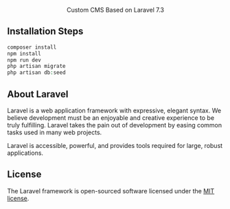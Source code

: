 <p align="center">Custom CMS Based on Laravel 7.3</a></p>

## Installation Steps
```php
composer install
npm install
npm run dev
php artisan migrate
php artisan db:seed
```

## About Laravel

Laravel is a web application framework with expressive, elegant syntax. We believe development must be an enjoyable and creative experience to be truly fulfilling. Laravel takes the pain out of development by easing common tasks used in many web projects.

Laravel is accessible, powerful, and provides tools required for large, robust applications.

## License

The Laravel framework is open-sourced software licensed under the [MIT license](https://opensource.org/licenses/MIT).
